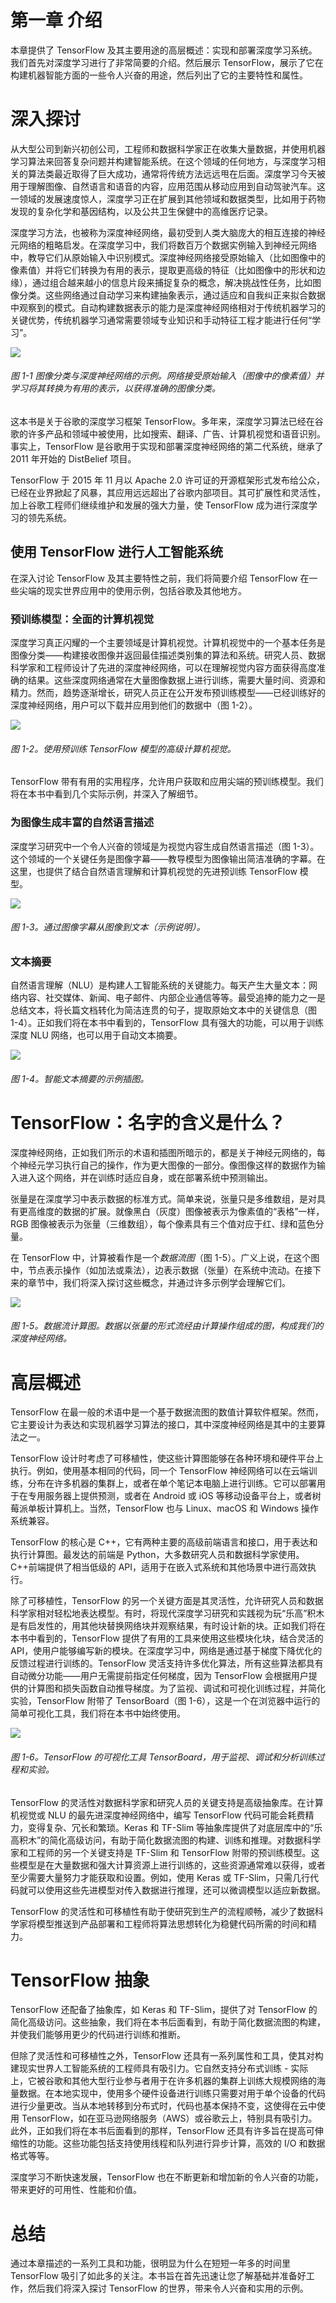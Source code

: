 # 第一章 介绍

本章提供了 TensorFlow 及其主要用途的高层概述：实现和部署深度学习系统。我们首先对深度学习进行了非常简要的介绍。然后展示 TensorFlow，展示了它在构建机器智能方面的一些令人兴奋的用途，然后列出了它的主要特性和属性。

# 深入探讨

从大型公司到新兴初创公司，工程师和数据科学家正在收集大量数据，并使用机器学习算法来回答复杂问题并构建智能系统。在这个领域的任何地方，与深度学习相关的算法类最近取得了巨大成功，通常将传统方法远远甩在后面。深度学习今天被用于理解图像、自然语言和语音的内容，应用范围从移动应用到自动驾驶汽车。这一领域的发展速度惊人，深度学习正在扩展到其他领域和数据类型，比如用于药物发现的复杂化学和基因结构，以及公共卫生保健中的高维医疗记录。

深度学习方法，也被称为深度神经网络，最初受到人类大脑庞大的相互连接的神经元网络的粗略启发。在深度学习中，我们将数百万个数据实例输入到神经元网络中，教导它们从原始输入中识别模式。深度神经网络接受原始输入（比如图像中的像素值）并将它们转换为有用的表示，提取更高级的特征（比如图像中的形状和边缘），通过组合越来越小的信息片段来捕捉复杂的概念，解决挑战性任务，比如图像分类。这些网络通过自动学习来构建抽象表示，通过适应和自我纠正来拟合数据中观察到的模式。自动构建数据表示的能力是深度神经网络相对于传统机器学习的关键优势，传统机器学习通常需要领域专业知识和手动特征工程才能进行任何“学习”。

![](img/letf_0101.png)

###### 图 1-1 图像分类与深度神经网络的示例。网络接受原始输入（图像中的像素值）并学习将其转换为有用的表示，以获得准确的图像分类。

这本书是关于谷歌的深度学习框架 TensorFlow。多年来，深度学习算法已经在谷歌的许多产品和领域中被使用，比如搜索、翻译、广告、计算机视觉和语音识别。事实上，TensorFlow 是谷歌用于实现和部署深度神经网络的第二代系统，继承了 2011 年开始的 DistBelief 项目。

TensorFlow 于 2015 年 11 月以 Apache 2.0 许可证的开源框架形式发布给公众，已经在业界掀起了风暴，其应用远远超出了谷歌内部项目。其可扩展性和灵活性，加上谷歌工程师们继续维护和发展的强大力量，使 TensorFlow 成为进行深度学习的领先系统。

## 使用 TensorFlow 进行人工智能系统

在深入讨论 TensorFlow 及其主要特性之前，我们将简要介绍 TensorFlow 在一些尖端的现实世界应用中的使用示例，包括谷歌及其他地方。

### 预训练模型：全面的计算机视觉

深度学习真正闪耀的一个主要领域是计算机视觉。计算机视觉中的一个基本任务是图像分类——构建接收图像并返回最佳描述类别集的算法和系统。研究人员、数据科学家和工程师设计了先进的深度神经网络，可以在理解视觉内容方面获得高度准确的结果。这些深度网络通常在大量图像数据上进行训练，需要大量时间、资源和精力。然而，趋势逐渐增长，研究人员正在公开发布预训练模型——已经训练好的深度神经网络，用户可以下载并应用到他们的数据中（图 1-2）。

![](img/letf_0102.png)

###### 图 1-2。使用预训练 TensorFlow 模型的高级计算机视觉。

TensorFlow 带有有用的实用程序，允许用户获取和应用尖端的预训练模型。我们将在本书中看到几个实际示例，并深入了解细节。

### 为图像生成丰富的自然语言描述

深度学习研究中一个令人兴奋的领域是为视觉内容生成自然语言描述（图 1-3）。这个领域的一个关键任务是图像字幕——教导模型为图像输出简洁准确的字幕。在这里，也提供了结合自然语言理解和计算机视觉的先进预训练 TensorFlow 模型。

![](img/letf_0103.png)

###### 图 1-3。通过图像字幕从图像到文本（示例说明）。

### 文本摘要

自然语言理解（NLU）是构建人工智能系统的关键能力。每天产生大量文本：网络内容、社交媒体、新闻、电子邮件、内部企业通信等等。最受追捧的能力之一是总结文本，将长篇文档转化为简洁连贯的句子，提取原始文本中的关键信息（图 1-4）。正如我们将在本书中看到的，TensorFlow 具有强大的功能，可以用于训练深度 NLU 网络，也可以用于自动文本摘要。

![](img/letf_0104.png)

###### 图 1-4。智能文本摘要的示例插图。

# TensorFlow：名字的含义是什么？

深度神经网络，正如我们所示的术语和插图所暗示的，都是关于神经元网络的，每个神经元学习执行自己的操作，作为更大图像的一部分。像图像这样的数据作为输入进入这个网络，并在训练时适应自身，或在部署系统中预测输出。

张量是在深度学习中表示数据的标准方式。简单来说，张量只是多维数组，是对具有更高维度的数据的扩展。就像黑白（灰度）图像被表示为像素值的“表格”一样，RGB 图像被表示为张量（三维数组），每个像素具有三个值对应于红、绿和蓝色分量。

在 TensorFlow 中，计算被看作是一个*数据流图*（图 1-5）。广义上说，在这个图中，节点表示操作（如加法或乘法），边表示数据（张量）在系统中流动。在接下来的章节中，我们将深入探讨这些概念，并通过许多示例学会理解它们。

![](img/letf_0105.png)

###### 图 1-5。数据流计算图。数据以张量的形式流经由计算操作组成的图，构成我们的深度神经网络。 

# 高层概述

TensorFlow 在最一般的术语中是一个基于数据流图的数值计算软件框架。然而，它主要设计为表达和实现机器学习算法的接口，其中深度神经网络是其中的主要算法之一。

TensorFlow 设计时考虑了可移植性，使这些计算图能够在各种环境和硬件平台上执行。例如，使用基本相同的代码，同一个 TensorFlow 神经网络可以在云端训练，分布在许多机器的集群上，或者在单个笔记本电脑上进行训练。它可以部署用于在专用服务器上提供预测，或者在 Android 或 iOS 等移动设备平台上，或者树莓派单板计算机上。当然，TensorFlow 也与 Linux、macOS 和 Windows 操作系统兼容。

TensorFlow 的核心是 C++，它有两种主要的高级前端语言和接口，用于表达和执行计算图。最发达的前端是 Python，大多数研究人员和数据科学家使用。C++前端提供了相当低级的 API，适用于在嵌入式系统和其他场景中进行高效执行。

除了可移植性，TensorFlow 的另一个关键方面是其灵活性，允许研究人员和数据科学家相对轻松地表达模型。有时，将现代深度学习研究和实践视为玩“乐高”积木是有启发性的，用其他块替换网络块并观察结果，有时设计新的块。正如我们将在本书中看到的，TensorFlow 提供了有用的工具来使用这些模块化块，结合灵活的 API，使用户能够编写新的模块。在深度学习中，网络是通过基于梯度下降优化的反馈过程进行训练的。TensorFlow 灵活支持许多优化算法，所有这些算法都具有自动微分功能——用户无需提前指定任何梯度，因为 TensorFlow 会根据用户提供的计算图和损失函数自动推导梯度。为了监视、调试和可视化训练过程，并简化实验，TensorFlow 附带了 TensorBoard（图 1-6），这是一个在浏览器中运行的简单可视化工具，我们将在本书中始终使用。

![](img/letf_0106.png)

###### 图 1-6。TensorFlow 的可视化工具 TensorBoard，用于监视、调试和分析训练过程和实验。

TensorFlow 的灵活性对数据科学家和研究人员的关键支持是高级抽象库。在计算机视觉或 NLU 的最先进深度神经网络中，编写 TensorFlow 代码可能会耗费精力，变得复杂、冗长和繁琐。Keras 和 TF-Slim 等抽象库提供了对底层库中的“乐高积木”的简化高级访问，有助于简化数据流图的构建、训练和推理。对数据科学家和工程师的另一个关键支持是 TF-Slim 和 TensorFlow 附带的预训练模型。这些模型是在大量数据和强大计算资源上进行训练的，这些资源通常难以获得，或者至少需要大量努力才能获取和设置。例如，使用 Keras 或 TF-Slim，只需几行代码就可以使用这些先进模型对传入数据进行推理，还可以微调模型以适应新数据。

TensorFlow 的灵活性和可移植性有助于使研究到生产的流程顺畅，减少了数据科学家将模型推送到产品部署和工程师将算法思想转化为稳健代码所需的时间和精力。

# TensorFlow 抽象

TensorFlow 还配备了抽象库，如 Keras 和 TF-Slim，提供了对 TensorFlow 的简化高级访问。这些抽象，我们将在本书后面看到，有助于简化数据流图的构建，并使我们能够用更少的代码进行训练和推断。

但除了灵活性和可移植性之外，TensorFlow 还具有一系列属性和工具，使其对构建现实世界人工智能系统的工程师具有吸引力。它自然支持分布式训练 - 实际上，它被谷歌和其他大型行业参与者用于在许多机器的集群上训练大规模网络的海量数据。在本地实现中，使用多个硬件设备进行训练只需要对用于单个设备的代码进行少量更改。当从本地转移到分布式时，代码也基本保持不变，这使得在云中使用 TensorFlow，如在亚马逊网络服务（AWS）或谷歌云上，特别具有吸引力。此外，正如我们将在本书后面看到的那样，TensorFlow 还具有许多旨在提高可伸缩性的功能。这些功能包括支持使用线程和队列进行异步计算，高效的 I/O 和数据格式等等。

深度学习不断快速发展，TensorFlow 也在不断更新和增加新的令人兴奋的功能，带来更好的可用性、性能和价值。

# 总结

通过本章描述的一系列工具和功能，很明显为什么在短短一年多的时间里 TensorFlow 吸引了如此多的关注。本书旨在首先迅速让您了解基础并准备好工作，然后我们将深入探讨 TensorFlow 的世界，带来令人兴奋和实用的示例。
